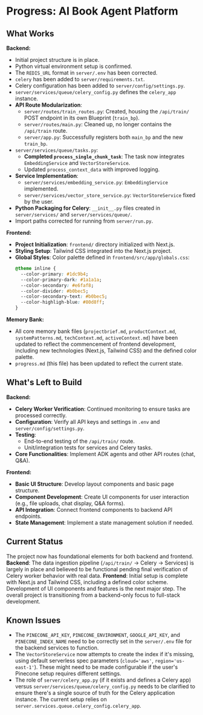 # Progress: AI Book Agent Platform

## What Works

**Backend:**

- Initial project structure is in place.
- Python virtual environment setup is confirmed.
- The `REDIS_URL` format in `server/.env` has been corrected.
- `celery` has been added to `server/requirements.txt`.
- Celery configuration has been added to `server/config/settings.py`.
- `server/services/queue/celery_config.py` defines the `celery_app` instance.
- **API Route Modularization**:
  - `server/routes/train_routes.py`: Created, housing the `/api/train/` POST endpoint in its own Blueprint (`train_bp`).
  - `server/routes/main.py`: Cleaned up, no longer contains the `/api/train` route.
  - `server/app.py`: Successfully registers both `main_bp` and the new `train_bp`.
- `server/services/queue/tasks.py`:
  - **Completed `process_single_chunk_task`**: The task now integrates `EmbeddingService` and `VectorStoreService`.
  - Updated `process_context_data` with improved logging.
- **Service Implementation**:
  - `server/services/embedding_service.py`: `EmbeddingService` implemented.
  - `server/services/vector_store_service.py`: `VectorStoreService` fixed by the user.
- **Python Packaging for Celery**: `__init__.py` files created in `server/services/` and `server/services/queue/`.
- Import paths corrected for running from `server/run.py`.

**Frontend:**

- **Project Initialization**: `frontend/` directory initialized with Next.js.
- **Styling Setup**: Tailwind CSS integrated into the Next.js project.
- **Global Styles**: Color palette defined in `frontend/src/app/globals.css`:
  ```css
  @theme inline {
    --color-primary: #1dc9b4;
    --color-primary-dark: #1a1a1a;
    --color-secondary: #e6faf8;
    --color-divider: #b0bec5;
    --color-secondary-text: #b0bec5;
    --color-highligh-blue: #80d8ff;
  }
  ```

**Memory Bank:**

- All core memory bank files (`projectbrief.md`, `productContext.md`, `systemPatterns.md`, `techContext.md`, `activeContext.md`) have been updated to reflect the commencement of frontend development, including new technologies (Next.js, Tailwind CSS) and the defined color palette.
- `progress.md` (this file) has been updated to reflect the current state.

## What's Left to Build

**Backend:**

- **Celery Worker Verification**: Continued monitoring to ensure tasks are processed correctly.
- **Configuration**: Verify all API keys and settings in `.env` and `server/config/settings.py`.
- **Testing**:
  - End-to-end testing of the `/api/train/` route.
  - Unit/integration tests for services and Celery tasks.
- **Core Functionalities**: Implement ADK agents and other API routes (chat, Q&A).

**Frontend:**

- **Basic UI Structure**: Develop layout components and basic page structure.
- **Component Development**: Create UI components for user interaction (e.g., file uploads, chat display, Q&A forms).
- **API Integration**: Connect frontend components to backend API endpoints.
- **State Management**: Implement a state management solution if needed.

## Current Status

The project now has foundational elements for both backend and frontend.
**Backend**: The data ingestion pipeline (`/api/train/` -> Celery -> Services) is largely in place and believed to be functional pending final verification of Celery worker behavior with real data.
**Frontend**: Initial setup is complete with Next.js and Tailwind CSS, including a defined color scheme. Development of UI components and features is the next major step.
The overall project is transitioning from a backend-only focus to full-stack development.

## Known Issues

- The `PINECONE_API_KEY`, `PINECONE_ENVIRONMENT`, `GOOGLE_API_KEY`, and `PINECONE_INDEX_NAME` need to be correctly set in the `server/.env` file for the backend services to function.
- The `VectorStoreService` now attempts to create the index if it's missing, using default serverless spec parameters (`cloud='aws'`, `region='us-east-1'`). These might need to be made configurable if the user's Pinecone setup requires different settings.
- The role of `server/celery_app.py` (if it exists and defines a Celery app) versus `server/services/queue/celery_config.py` needs to be clarified to ensure there's a single source of truth for the Celery application instance. The current setup relies on `server.services.queue.celery_config.celery_app`.

